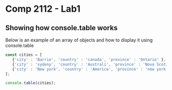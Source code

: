 # Comp 2112 - Lab1
## Showing how console.table works

Below is an example of an array of objects and how to display it using console.table
```js
const cities = [
   {'city' : 'Barrie', 'country' : 'canada', 'province' : 'Ontario' },
   {'city' : 'sydeny', 'country' : 'Australi', 'province' : 'Nova Scotia '},
   {'city' : 'New york', 'country' : 'America', 'province' : 'new york'  }   ,
];

console.table(cities);
```
